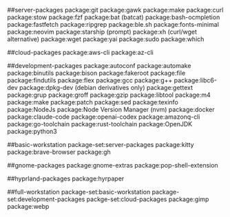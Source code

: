 ##server-packages
package:git
package:gawk
package:make
package:curl
package:stow
package:fzf
package:bat (batcat)
package:bash-ocmpletion
package:fastfetch
package:ripgrep
package:ble.sh
package:fonts-minimal
package:neovim
package:starship (prompt)
package:xh (curl/wget alternative)
package:wget
package:yai
package:sudo
package:which

##cloud-packages
package:aws-cli
package:az-cli

##development-packages
package:autoconf
package:automake
package:binutils
package:bison
package:fakeroot
package:file
package:findutils
package:flex
package:gcc
package:g++
package:libc6-dev
package:dpkg-dev (debian derivatives only)
package:gettext
package:grup
package:groff
package:gzip
package:libtool
package:m4
package:make
package:patch
package:sed
package:texinfo
package:NodeJs
package:Node Version Manager (nvm)
package:docker
package:claude-code
package:openai-codex
package:amazonq-cli
package:go-toolchain
package:rust-toolchain
package:OpenJDK
package:python3

##basic-workstation
package-set:server-packages
package:kitty
package:brave-browser
package:gh

##gnome-packages
package:gnome-extras
package:pop-shell-extension

##hyprland-packages
package:hyrpaper

##full-workstation
package-set:basic-workstation
package-set:development-packages
packge-set:cloud-packages
package:gimp
package:webp

